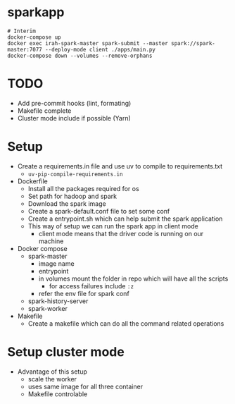 # sparkapp

```
# Interim
docker-compose up
docker exec irah-spark-master spark-submit --master spark://spark-master:7077 --deploy-mode client ./apps/main.py
docker-compose down --volumes --remove-orphans

```
# TODO
- Add pre-commit hooks (lint, formating)
- Makefile complete
- Cluster mode include if possible (Yarn)

# Setup
- Create a requirements.in file and use uv to compile to requirements.txt
  - `uv·pip·compile·requirements.in`
- Dockerfile
  - Install all the packages required for os
  - Set path for hadoop and spark
  - Download the spark image
  - Create a spark-default.conf file to set some conf
  - Create a entrypoint.sh which can help submit the spark application
  - This way of setup we can run the spark app in client mode
    - client mode means that the driver code is running on our machine
- Docker compose
  - spark-master
    - image name
    - entrypoint
    - in volumes mount the folder in repo which will have all the scripts
      - for access failures include `:z`
    - refer the env file for spark conf
  - spark-history-server
  - spark-worker
- Makefile
  - Create a makefile which can do all the command related operations

# Setup cluster mode

- Advantage of this setup
  - scale the worker
  - uses same image for all three container
  - Makefile controlable


